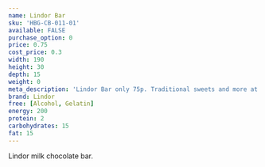 ```yaml
---
name: Lindor Bar
sku: 'HBG-CB-011-01'
available: FALSE
purchase_option: 0
price: 0.75
cost_price: 0.3
width: 190
height: 30
depth: 15
weight: 0
meta_description: 'Lindor Bar only 75p. Traditional sweets and more at Humbugs Confectionery Store. Specialists in satisfying your sweet tooth!'
brand: Lindor
free: [Alcohol, Gelatin]
energy: 200
protein: 2
carbohydrates: 15
fat: 15
---
```

Lindor milk chocolate bar.